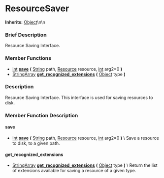 #  ResourceSaver  
**Inherits:** [Object](class_object)\\n\\n
###  Brief Description  
Resource Saving Interface.

###  Member Functions 
  * [int](class_int)  **[save](#save)**  **(** [String](class_string) path, [Resource](class_resource) resource, [int](class_int) arg2=0  **)**
  * [StringArray](class_stringarray)  **[get_recognized_extensions](#get_recognized_extensions)**  **(** [Object](class_object) type  **)**

###  Description  
Resource Saving Interface. This interface is used for saving resources to disk.

###  Member Function Description  

#### <a name="save">save</a>
  * [int](class_int)  **[save](#save)**  **(** [String](class_string) path, [Resource](class_resource) resource, [int](class_int) arg2=0  **)**
\\
Save a resource to disk, to a given path.

#### <a name="get_recognized_extensions">get_recognized_extensions</a>
  * [StringArray](class_stringarray)  **[get_recognized_extensions](#get_recognized_extensions)**  **(** [Object](class_object) type  **)**
\\
Return the list of extensions available for saving a resource of a given type.

